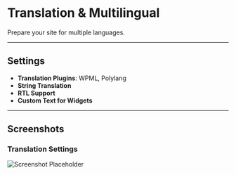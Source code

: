 # Translation & Multilingual

Prepare your site for multiple languages.

---

## Settings

- **Translation Plugins**: WPML, Polylang
- **String Translation**
- **RTL Support**
- **Custom Text for Widgets**

---

## Screenshots

### Translation Settings
![Screenshot Placeholder](../.vuepress/public/screenshot.png)
